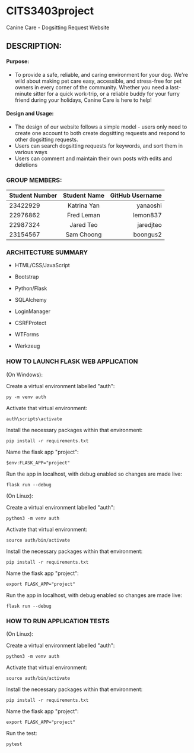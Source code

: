 # CITS3403project

Canine Care - Dogsitting Request Website

## DESCRIPTION:

#### Purpose:
- To provide a safe, reliable, and caring environment for your dog. We're wild about making pet care easy, accessible, and stress-free for pet owners in every corner of the community. Whether you need a last-minute sitter for a quick work-trip, or a reliable buddy for your furry friend during your holidays, Canine Care is here to help!

#### Design and Usage:
- The design of our website follows a simple model - users only need to create one account to both create dogsitting requests and respond to other dogsitting requests.
- Users can search dogsitting requests for keywords, and sort them in various ways
- Users can comment and maintain their own posts with edits and deletions

### GROUP MEMBERS:

| Student Number | Student Name | GitHub Username |
| :------------- | :----------: | --------------: |
| 23422929       | Katrina Yan  |        yanaoshi |
| 22976862       |  Fred Leman  |        lemon837 |
| 22987324       |  Jared Teo   |       jaredjteo |
| 23154567       |  Sam Choong  |        boongus2 |

### ARCHITECTURE SUMMARY

- HTML/CSS/JavaScript
- Bootstrap
- Python/Flask

- SQLAlchemy
- LoginManager
- CSRFProtect
- WTForms
- Werkzeug

### HOW TO LAUNCH FLASK WEB APPLICATION

(On Windows):

Create a virtual environment labelled "auth":
```
py -m venv auth 
```
Activate that virtual environment:
```
auth\scripts\activate
```
Install the necessary packages within that environment:
```
pip install -r requirements.txt
```
Name the flask app "project":
```
$env:FLASK_APP="project"
```
Run the app in localhost, with debug enabled so changes are made live:
```
flask run --debug
```


(On Linux):

Create a virtual environment labelled "auth":
```
python3 -m venv auth 
```
Activate that virtual environment:
```
source auth/bin/activate
```
Install the necessary packages within that environment:
```
pip install -r requirements.txt
```
Name the flask app "project":
```
export FLASK_APP="project"
```
Run the app in localhost, with debug enabled so changes are made live:
```
flask run --debug
```



### HOW TO RUN APPLICATION TESTS

(On Linux):

Create a virtual environment labelled "auth":
```
python3 -m venv auth 
```
Activate that virtual environment:
```
source auth/bin/activate
```
Install the necessary packages within that environment:
```
pip install -r requirements.txt
```
Name the flask app "project":
```
export FLASK_APP="project"
```
Run the test:
```
pytest
```
